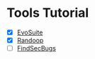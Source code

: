# Tools Tutorial

- [x] [EvoSuite](evosuite)
- [x] [Randoop](randoop)
- [ ] [FindSecBugs](findsecbugs)

